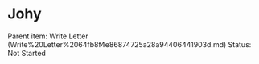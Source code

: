 # Johy

Parent item: Write Letter (Write%20Letter%2064fb8f4e86874725a28a94406441903d.md)
Status: Not Started